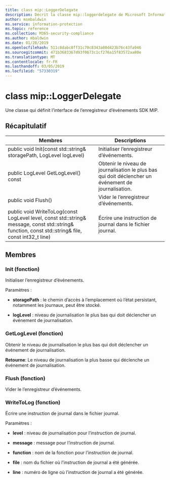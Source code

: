 ```yaml
---
title: class mip::LoggerDelegate
description: Décrit la classe mip::loggerdelegate de Microsoft Information Protection (MIP) SDK.
author: msmbaldwin
ms.service: information-protection
ms.topic: reference
ms.collection: M365-security-compliance
ms.author: mbaldwin
ms.date: 01/28/2019
ms.openlocfilehash: 511c8dabc8ff31c70c8343a80d423b76c43fa946
ms.sourcegitcommit: 471b3683367d93f0673c1cf276a15f83572aa80e
ms.translationtype: MT
ms.contentlocale: fr-FR
ms.lasthandoff: 03/05/2019
ms.locfileid: "57330319"
---
```

# <a name="class-miploggerdelegate"></a>class mip::LoggerDelegate 
Une classe qui définit l’interface de l’enregistreur d’événements SDK MIP.
  
## <a name="summary"></a>Récapitulatif
 Membres                        | Descriptions                                
--------------------------------|---------------------------------------------
public void Init(const std::string& storagePath, LogLevel logLevel)  |  Initialiser l’enregistreur d’événements.
public LogLevel GetLogLevel() const  |  Obtenir le niveau de journalisation le plus bas qui doit déclencher un événement de journalisation.
public void Flush()  |  Vider le l’enregistreur d’événements.
public void WriteToLog(const LogLevel level, const std::string& message, const std::string& function, const std::string& file, const int32_t line)  |  Écrire une instruction de journal dans le fichier journal.
  
## <a name="members"></a>Membres
  
### <a name="init-function"></a>Init (fonction)
Initialiser l’enregistreur d’événements.

Paramètres :  
* **storagePath** : le chemin d’accès à l’emplacement où l’état persistant, notamment les journaux, peut être stocké. 


* **logLevel** : niveau de journalisation le plus bas qui doit déclencher un événement de journalisation.


  
### <a name="getloglevel-function"></a>GetLogLevel (fonction)
Obtenir le niveau de journalisation le plus bas qui doit déclencher un événement de journalisation.

  
**Retourne**: Le niveau de journalisation la plus basse qui déclenche un événement de journalisation.
  
### <a name="flush-function"></a>Flush (fonction)
Vider le l’enregistreur d’événements.
  
### <a name="writetolog-function"></a>WriteToLog (fonction)
Écrire une instruction de journal dans le fichier journal.

Paramètres :  
* **level** : niveau de journalisation pour l’instruction de journal. 


* **message** : message pour l’instruction de journal. 


* **function** : nom de la fonction pour l’instruction de journal. 


* **file** : nom du fichier où l’instruction de journal a été générée. 


* **line** : numéro de ligne où l’instruction de journal a été générée.

